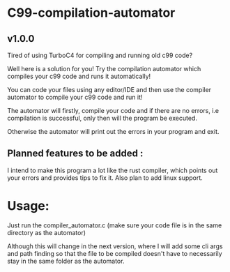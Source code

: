# C99-compilation-automator

## v1.0.0

Tired of using TurboC4 for compiling and running old c99 code?

Well here is a solution for you! Try the compilation automator which compiles your c99 code and runs it automatically!

You can code your files using any editor/IDE and then use the compiler automator to compile your c99 code and run it!

The automator will firstly, compile your code and if there are no errors, i.e compilation is successful, only then will the program be executed.

Otherwise the automator will print out the errors in your program and exit.

## Planned features to be added :

I intend to make this program a lot like the rust compiler, which points out your errors and provides tips to fix it.
Also plan to add linux support.


# Usage:

Just run the compiler_automator.c (make sure your code file is in the same directory as the automator)

Although this will change in the next version, where I will add some cli args and path finding so that the file to be compiled doesn't have to necessarily stay in the same folder as the automator. 
